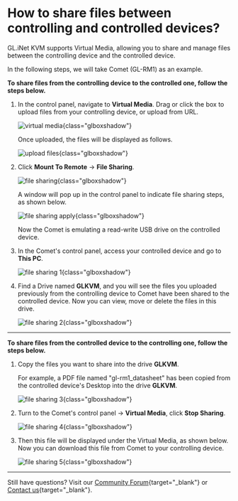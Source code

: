 # How to share files between controlling and controlled devices?

GL.iNet KVM supports Virtual Media, allowing you to share and manage files between the controlling device and the controlled device.

In the following steps, we will take Comet (GL-RM1) as an example. 

**To share files from the controlling device to the controlled one, follow the steps below.**

1. In the control panel, navigate to **Virtual Media**. Drag or click the box to upload files from your controlling device, or upload from URL. 

    ![virtual media](https://static.gl-inet.com/docs/kvm/user_guide/gl-rm1/ui-screenshot-no-fw/virtual_media.png){class="glboxshadow"}

    Once uploaded, the files will be displayed as follows.

    ![upload files](https://static.gl-inet.com/docs/kvm/user_guide/gl-rm1/ui-screenshot-no-fw/virtual_media_upload.png){class="glboxshadow"}

2. Click **Mount To Remote** -> **File Sharing**. 

    ![file sharing](https://static.gl-inet.com/docs/kvm/user_guide/gl-rm1/file_sharing.png){class="glboxshadow"}

    A window will pop up in the control panel to indicate file sharing steps, as shown below.
    
    ![file sharing apply](https://static.gl-inet.com/docs/kvm/user_guide/gl-rm1/ui-screenshot-no-fw/file_sharing_apply.png){class="glboxshadow"}

    Now the Comet is emulating a read-write USB drive on the controlled device.

3. In the Comet's control panel, access your controlled device and go to **This PC**. 

    ![file sharing 1](https://static.gl-inet.com/docs/kvm/user_guide/gl-rm1/ui-screenshot-no-fw/file_sharing_1.png){class="glboxshadow"}

4. Find a Drive named **GLKVM**, and you will see the files you uploaded previously from the controlling device to Comet have been shared to the controlled device. Now you can view, move or delete the files in this drive.

    ![file sharing 2](https://static.gl-inet.com/docs/kvm/user_guide/gl-rm1/ui-screenshot-no-fw/file_sharing_2.png){class="glboxshadow"}

---

**To share files from the controlled device to the controlling one, follow the steps below.**

1. Copy the files you want to share into the drive **GLKVM**. 

    For example, a PDF file named "gl-rm1_datasheet" has been copied from the controlled device's Desktop into the drive **GLKVM**. 

    ![file sharing 3](https://static.gl-inet.com/docs/kvm/user_guide/gl-rm1/ui-screenshot-no-fw/file_sharing_3.png){class="glboxshadow"}
    
2. Turn to the Comet's control panel -> **Virtual Media**, click **Stop Sharing**.

    ![file sharing 4](https://static.gl-inet.com/docs/kvm/user_guide/gl-rm1/ui-screenshot-no-fw/file_sharing_4.png){class="glboxshadow"}
    
3. Then this file will be displayed under the Virtual Media, as shown below. Now you can download this file from Comet to your controlling device.

    ![file sharing 5](https://static.gl-inet.com/docs/kvm/user_guide/gl-rm1/ui-screenshot-no-fw/file_sharing_5.png){class="glboxshadow"}

---

Still have questions? Visit our [Community Forum](https://forum.gl-inet.com){target="_blank"} or [Contact us](https://www.gl-inet.com/contacts/){target="_blank"}.